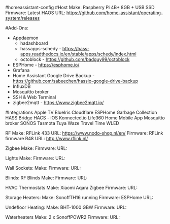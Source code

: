 #homeassistant-config
#Host
    Make: Raspberry Pi 4B+ 8GB + USB SSD
    Firmware: Latest HAOS
    URL: https://github.com/home-assistant/operating-system/releases

#Add-Ons:
- Appdaemon
  - hadashboard
  - hassapps-schedy - https://hass-apps.readthedocs.io/en/stable/apps/schedy/index.html
  - octoblock - https://github.com/badguy99/octoblock
- ESPHome - https://esphome.io/
- Grafana
- Home Assistant Google Drive Backup - https://github.com/sabeechen/hassio-google-drive-backup
- InfluxDB
- Mosquitto broker
- SSH & Web Terminal
- zigbee2mqtt - https://www.zigbee2mqtt.io/

#Integrations
  Apple TV
  BlueIris
  Cloudflare
  ESPHome
  Garbage Collection
  HASS Bridge
  HACS
    -
  iOS
  Konnected.io
  Life360
  Home
  Mobile App
  Mosquitto broker
  SONOS
  Tasmota
  Tuya
  Waze Travel Time
  WLED

RF
Make: RFLink 433
URL: https://www.nodo-shop.nl/en/
Firmware: RFLink firmware R48
URL: http://www.rflink.nl/

Zigbee
Make:
Firmware:
URL:

Lights
Make:
Firmware:
URL:

Wall Sockets:
Make:
Firmware:
URL:

Blinds:
RF Blinds
Make:
Firmware:
URL:

HVAC
Thermostats
Make: Xiaomi Aqara Zigbee
Firmware:
URL:

Storage Heaters:
Make: SonoffTH16 running
Firmware: ESPHome
URL:

Undefloor Heating:
Make: BHT-1000 GBW
Firmware:
URL:


Waterheaters
Make: 2 x SonoffPOWR2
Firmware:
URL:
